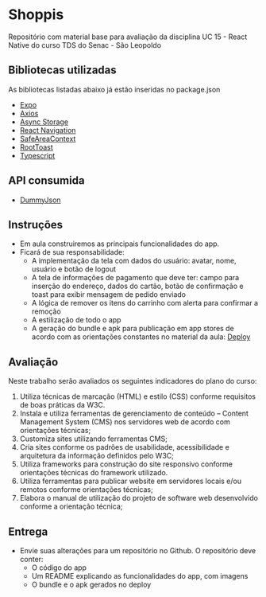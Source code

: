# Shoppis

Repositório com material base para avaliação da disciplina UC 15 - React Native do curso TDS do Senac - São Leopoldo

## Bibliotecas utilizadas

As bibliotecas listadas abaixo já estão inseridas no package.json

- [Expo](https://expo.dev/)
- [Axios](https://axios-http.com/ptbr/docs/intro)
- [Async Storage](https://react-native-async-storage.github.io/async-storage/docs/install/)
- [React Navigation](https://reactnavigation.org/)
- [SafeAreaContext](https://www.npmjs.com/package/react-native-safe-area-context)
- [RootToast](https://github.com/magicismight/react-native-root-toast)
- [Typescript](https://www.typescriptlang.org/)

## API consumida

- [DummyJson](https://dummyjson.com/)

## Instruções

- Em aula construiremos as principais funcionalidades do app.
- Ficará de sua responsabilidade:
  - A implementação da tela com dados do usuário: avatar, nome, usuário e botão de logout
  - A tela de informações de pagamento que deve ter: campo para inserção do endereço, dados do cartão, botão de confirmação e toast para exibir mensagem de pedido enviado
  - A lógica de remover os itens do carrinho com alerta para confirmar a remoção
  - A estilização de todo o app
  - A geração do bundle e apk para publicação em app stores de acordo com as orientações constantes no material da aula: [Deploy](https://drive.google.com/file/d/1LGnrX3LrZVDVczx5jcOftjU6b8WqpYq2/view?usp=drive_link)

## Avaliação

Neste trabalho serão avaliados os seguintes indicadores do plano do curso:

1. Utiliza técnicas de marcação (HTML) e estilo (CSS) conforme requisitos de boas práticas da W3C.
2. Instala e utiliza ferramentas de gerenciamento de conteúdo – Content Management System (CMS) nos servidores web de acordo com orientações técnicas;
3. Customiza sites utilizando ferramentas CMS;
4. Cria sites conforme os padrões de usabilidade, acessibilidade e arquitetura da informação definidos pelo W3C;
5. Utiliza frameworks para construção do site responsivo conforme orientações técnicas do framework utilizado.
6. Utiliza ferramentas para publicar website em servidores locais e/ou remotos conforme orientações técnicas;
7. Elabora o manual de utilização do projeto de software web desenvolvido conforme a orientação técnica;

## Entrega

- Envie suas alterações para um repositório no Github. O repositório deve conter:
  - O código do app
  - Um README explicando as funcionalidades do app, com imagens
  - O bundle e o apk gerados no deploy

